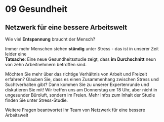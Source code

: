 # 09 Gesundheit

## Netzwerk für eine bessere Arbeitswelt

Wie viel **Entspannung** braucht der Mensch?

Immer mehr Menschen stehen **ständig** unter Stress - das ist in unserer Zeit leider eine\
**Tatsache**: Eine neue Gesundheitsstudie zeigt, dass **im** **Durchschnitt** neun von zehn Arbeitnehmern betroffen sind.

Möchten Sie mehr über das richtige Verhältnis von Arbeit und Freizeit erfahren? Glauben Sie, dass es einen Zusammenhang zwischen Stress und Suchtverhalten gibt? Dann kommen Sie zu unserer Expertenrunde und diskutieren Sie mit! Wir treffen uns am Donnerstag um 18 Uhr, aber nicht in ungesunder Büroluft, sondern im Freien. Mehr Infos zum Inhalt der Studie finden Sie unter Stress-Studie.

Weitere Fragen beantwortet Ihr Team von Netzwerk für eine bessere Arbeitswelt
